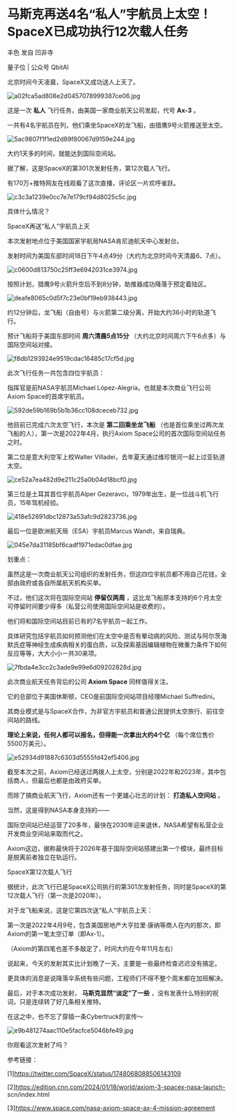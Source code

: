 # 马斯克再送4名“私人”宇航员上太空！SpaceX已成功执行12次载人任务

丰色 发自 凹非寺

量子位 | 公众号 QbitAI

北京时间今天凌晨，SpaceX又成功送人上天了。

![a02fca5ad808e2d0457078999387ce06.jpg](https://raw.githubusercontent.com/qqhsx/qqnews_image/main/2024/01/19/马斯克再送4名“私人”宇航员上太空！SpaceX已成功执行12次载人任务/a02fca5ad808e2d0457078999387ce06.jpg)

这是一次 **私人** 飞行任务，由美国一家商业航天公司发起，代号 **Ax-3** 。

一共有4名宇航员在列，他们乘坐SpaceX的龙飞船，由猎鹰9号火箭推送至太空。

![5ac9807f1f1ed2d89f80067d9159e244.jpg](https://raw.githubusercontent.com/qqhsx/qqnews_image/main/2024/01/19/马斯克再送4名“私人”宇航员上太空！SpaceX已成功执行12次载人任务/5ac9807f1f1ed2d89f80067d9159e244.jpg)

大约1天多的时间，就能达到国际空间站。

据了解，这是SpaceX的第301次发射任务，第12次载人飞行。

有170万+推特网友在线观看了这次直播，评论区一片欢呼雀跃。

![c3c3a1239e0cc7e7e179cf94d8025c5c.jpg](https://raw.githubusercontent.com/qqhsx/qqnews_image/main/2024/01/19/马斯克再送4名“私人”宇航员上太空！SpaceX已成功执行12次载人任务/c3c3a1239e0cc7e7e179cf94d8025c5c.jpg)

具体什么情况？

SpaceX再送“私人”宇航员上天

本次发射地点位于美国国家宇航局NASA肯尼迪航天中心发射台。

发射时间为美国东部时间18日下午4点49分（大约为北京时间今天清晨6、7点）。

![c0600d813750c25ff3e6942031ce3974.jpg](https://raw.githubusercontent.com/qqhsx/qqnews_image/main/2024/01/19/马斯克再送4名“私人”宇航员上太空！SpaceX已成功执行12次载人任务/c0600d813750c25ff3e6942031ce3974.jpg)

按照计划，猎鹰9号火箭升空后不到8分钟，助推器成功降落于预定着陆区。

![deafe8065c0d5f7c23e0bf19eb938443.jpg](https://raw.githubusercontent.com/qqhsx/qqnews_image/main/2024/01/19/马斯克再送4名“私人”宇航员上太空！SpaceX已成功执行12次载人任务/deafe8065c0d5f7c23e0bf19eb938443.jpg)

约12分钟后，龙飞船（自由号）与火箭第二级分离，开始大约36小时的轨道飞行。

预计飞船将于美国东部时间 **周六清晨5点15分** （大约北京时间周六下午6点多）与国际空间站对接。

![f8db1293924e9519cdac16485c17cf5d.jpg](https://raw.githubusercontent.com/qqhsx/qqnews_image/main/2024/01/19/马斯克再送4名“私人”宇航员上太空！SpaceX已成功执行12次载人任务/f8db1293924e9519cdac16485c17cf5d.jpg)

此次飞行任务一共包含四位宇航员：

指挥官是前NASA宇航员Michael López-Alegría，也就是本次商业飞行公司Axiom Space的首席宇航员。

![592de59b169b5b1b36cc108dceceb732.jpg](https://raw.githubusercontent.com/qqhsx/qqnews_image/main/2024/01/19/马斯克再送4名“私人”宇航员上太空！SpaceX已成功执行12次载人任务/592de59b169b5b1b36cc108dceceb732.jpg)

他目前已完成六次太空飞行，本次是 **第二回乘坐龙飞船** （也是首位乘坐过两次龙飞船的人），第一次是2022年4月，执行Axiom
Space公司的首次国际空间站任务之时。

第二位是意大利空军上校Walter Villadei，去年夏天通过维珍银河一起上过亚轨道太空。

![ce52a7ea482d9e211c25a0b04d18bcf0.jpg](https://raw.githubusercontent.com/qqhsx/qqnews_image/main/2024/01/19/马斯克再送4名“私人”宇航员上太空！SpaceX已成功执行12次载人任务/ce52a7ea482d9e211c25a0b04d18bcf0.jpg)

第三位是土耳其首位宇航员Alper Gezeravcı，1979年出生，是一位战斗机飞行员，15年驾机经验。

![418e52691dbc12873a53afc9d2823736.jpg](https://raw.githubusercontent.com/qqhsx/qqnews_image/main/2024/01/19/马斯克再送4名“私人”宇航员上太空！SpaceX已成功执行12次载人任务/418e52691dbc12873a53afc9d2823736.jpg)

最后一位是欧洲航天局（ESA）宇航员Marcus Wandt，来自瑞典。

![045e7da31185bf6cadf1971edac0dfae.jpg](https://raw.githubusercontent.com/qqhsx/qqnews_image/main/2024/01/19/马斯克再送4名“私人”宇航员上太空！SpaceX已成功执行12次载人任务/045e7da31185bf6cadf1971edac0dfae.jpg)

划重点：

虽然这是一次商业航天公司组织的发射任务，但这四位宇航员都不用自己花钱，全部由政府或各自所属航天机构买单。

不过，他们这次将在国际空间站 **停留仅两周** ，这比龙飞船原本支持的6个月太空可停留时间要少得多（私营公司使用国际空间站是收费的）。

他们将和国际空间站目前已有的7名宇航员一起工作。

具体研究包括宇航员如何预测他们在太空中是否有晕动病的风险、测试与阿尔茨海默氏症等神经生成疾病相关的蛋白质，以及探索基因编辑植物在微重力条件下如何反应等等，大大小小一共30来项。

![7fbda4e3cc2c3ade9e99e6d09202828d.jpg](https://raw.githubusercontent.com/qqhsx/qqnews_image/main/2024/01/19/马斯克再送4名“私人”宇航员上太空！SpaceX已成功执行12次载人任务/7fbda4e3cc2c3ade9e99e6d09202828d.jpg)

此次商业航天任务背后的公司 **Axiom Space** 同样值得关注。

它的总部位于美国休斯顿，CEO是前国际空间站项目经理Michael Suffredini。

其商业模式是与SpaceX合作，为非官方宇航员和普通公民提供太空旅行、前往空间站的路线。

**理论上来说，任何人都可以报名，但得能一次拿出大约4个亿** （每个席位售价5500万美元）。

![e52934d91887c6303d5555fd42ef5406.jpg](https://raw.githubusercontent.com/qqhsx/qqnews_image/main/2024/01/19/马斯克再送4名“私人”宇航员上太空！SpaceX已成功执行12次载人任务/e52934d91887c6303d5555fd42ef5406.jpg)

截至本次之前，Axiom已经送过两拨人上太空，分别是2022年和2023年，其中包括商人，但最后也都是由政府买单。

而除了搞商业航天飞行，Axiom还有一个更雄心壮志的计划： **打造私人空间站** 。

当然，这是得到NASA本身支持的——

国际空间站已经运营了20多年，最快在2030年迎来退休，NASA希望有私营企业开发商业空间站来取而代之。

Axiom这边，据称最快将于2026年基于国际空间站搭建出第一个模块，最终目标是脱离前者独立在轨运行。

SpaceX第12次载人飞行

据统计，此次飞行已是SpaceX公司执行的第301次发射任务，同时是SpaceX的第12次载人飞行（第一次是2020年）。

对于龙飞船来说，这是它第四次送“私人”宇航员上天：

第一次是2022年4月9号，包含美国房地产大亨拉里·康纳等商人在内的那次，即Axiom的第一笔太空订单（即Ax-1）。

（Axiom的第四笔也差不多敲定了，时间大约在今年11月左右）

说起来，今天的发射其实比计划晚了一天，主要是一些最终检查迟迟没有搞定。

更具体的消息是说降落伞系统有些问题，工程师们不得不整个周末都在加班解决。

最后，对于本次成功发射， **马斯克显然“淡定”了一些** ，没有发表什么特别的祝词，只是连续转了好几条相关推特。

在这之中，也不忘了穿插一条Cybertruck的宣传～

![e9b481274aac110e5facfce5046bfe49.jpg](https://raw.githubusercontent.com/qqhsx/qqnews_image/main/2024/01/19/马斯克再送4名“私人”宇航员上太空！SpaceX已成功执行12次载人任务/e9b481274aac110e5facfce5046bfe49.jpg)

你观看这次发射了吗？

参考链接：

[1]https://twitter.com/SpaceX/status/1748068088506143109

[2]https://edition.cnn.com/2024/01/18/world/axiom-3-spacex-nasa-launch-
scn/index.html

[3]https://www.space.com/nasa-axiom-space-ax-4-mission-agreement

